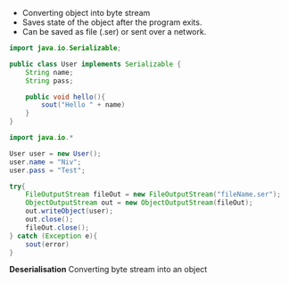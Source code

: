 - Converting object into byte stream
- Saves state of the object after the program exits. 
- Can be saved as file (.ser) or sent over a network. 

```java
import java.io.Serializable;

public class User implements Serializable {
	String name;
	String pass;

	public void hello(){
		sout("Hello " + name)
	}
}
```

```java
import java.io.*

User user = new User();
user.name = "Niv";
user.pass = "Test";

try{
	FileOutputStream fileOut = new FileOutputStream("fileName.ser");
	ObjectOutputStream out = new ObjectOutputStream(fileOut);
	out.writeObject(user);
	out.close();
	fileOut.close();
} catch (Exception e){
	sout(error)
}
```

**Deserialisation**
Converting byte stream into an object 

```java


```